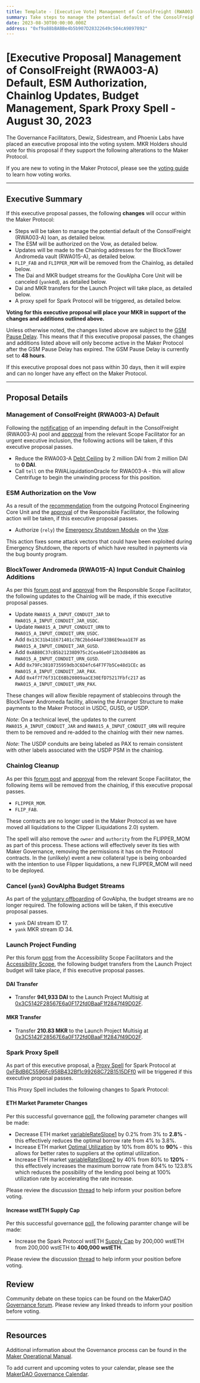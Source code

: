 ```yaml
---
title: Template - [Executive Vote] Management of ConsolFreight (RWA003-A) Default, ESM Authorization, Chainlog Updates, Budget Management, Spark Proxy Spell - August 30, 2023
summary: Take steps to manage the potential default of the ConsolFreight facility, authorize the ESM on the Vow, multiple chainlog updates, cancel GovAlpha budget streams, Launch Project payments, trigger a Spark proxy spell.
date: 2023-08-30T00:00:00.000Z
address: "0xf9a88bBABBe4b5b907D28322649c504cA9897892"
---
```

# [Executive Proposal] Management of ConsolFreight (RWA003-A) Default, ESM Authorization, Chainlog Updates, Budget Management, Spark Proxy Spell - August 30, 2023

The Governance Facilitators, Dewiz, Sidestream, and Phoenix Labs have placed an executive proposal into the voting system. MKR Holders should vote for this proposal if they support the following alterations to the Maker Protocol.

If you are new to voting in the Maker Protocol, please see the [voting guide](https://manual.makerdao.com/governance/voting-in-makerdao/on-chain-governance) to learn how voting works.

---

## Executive Summary

If this executive proposal passes, the following **changes** will occur within the Maker Protocol:
- Steps will be taken to manage the potential default of the ConsolFreight (RWA003-A) loan, as detailed below.
- The ESM will be authorized on the Vow, as detailed below.
- Updates will be made to the Chainlog addresses for the BlockTower Andromeda vault (RWA015-A), as detailed below.
- `FLIP_FAB` and `FLIPPER_MOM` will be removed from the Chainlog, as detailed below.
- The Dai and MKR budget streams for the GovAlpha Core Unit will be canceled (`yank`ed), as detailed below.
- Dai and MKR transfers for the Launch Project will take place, as detailed below.
- A proxy spell for Spark Protocol will be triggered, as detailed below.

**Voting for this executive proposal will place your MKR in support of the changes and additions outlined above.**

Unless otherwise noted, the changes listed above are subject to the [GSM Pause Delay](https://manual.makerdao.com/parameter-index/core/param-gsm-pause-delay). This means that if this executive proposal passes, the changes and additions listed above will only become active in the Maker Protocol after the GSM Pause Delay has expired. The GSM Pause Delay is currently set to **48 hours**.

If this executive proposal does not pass within 30 days, then it will expire and can no longer have any effect on the Maker Protocol.

---

## Proposal Details

### Management of ConsolFreight (RWA003-A) Default

Following the [notification](https://forum.makerdao.com/t/consolfreight-rwa-003-cf4-drop-default/21745) of an impending default in the ConsolFreight (RWA003-A) pool and [approval](https://forum.makerdao.com/t/consolfreight-rwa-003-cf4-drop-default/21745/5) from the relevant Scope Facilitator for an urgent executive inclusion, the following actions will be taken, if this executive proposal passes.

- Reduce the RWA003-A [Debt Ceiling](https://manual.makerdao.com/parameter-index/vault-risk/param-debt-ceiling) by 2 million DAI from 2 million DAI to **0 DAI**.
- Call `tell` on the RWALiquidationOracle for RWA003-A - this will allow Centrifuge to begin the unwinding process for this position.

### ESM Authorization on the Vow

As a result of the [recommendation](https://forum.makerdao.com/t/overlooked-vectors-for-post-shutdown-governance-attacks-postmortem/20696) from the outgoing Protocol Engineering Core Unit and the [approval](https://forum.makerdao.com/t/spell-contents-2023-08-30/21730/5) of the Responsible Facilitator, the following action will be taken, if this executive proposal passes.

- Authorize (`rely`) the [Emergency Shutdown Module](https://docs.makerdao.com/smart-contract-modules/shutdown/emergency-shutdown-module) on the [Vow](https://docs.makerdao.com/smart-contract-modules/system-stabilizer-module/vow-detailed-documentation).

This action fixes some attack vectors that could have been exploited during Emergency Shutdown, the reports of which have resulted in payments via the bug bounty program.

### BlockTower Andromeda (RWA015-A) Input Conduit Chainlog Additions

As per this [forum post](https://forum.makerdao.com/t/spell-contents-2023-08-30/21730#blocktower-andromeda-input-conduit-chainlog-updates-2) and [approval](https://forum.makerdao.com/t/spell-contents-2023-08-30/21730/5) from the Responsible Scope Facilitator, the following updates to the Chainlog will be made, if this executive proposal passes.

- Update `RWA015_A_INPUT_CONDUIT_JAR` to `RWA015_A_INPUT_CONDUIT_JAR_USDC`.
- Update `RWA015_A_INPUT_CONDUIT_URN` to `RWA015_A_INPUT_CONDUIT_URN_USDC`.
- Add `0x13C31b41E671401c7BC2bbd44eF33B6E9eaa1E7F` as `RWA015_A_INPUT_CONDUIT_JAR_GUSD`.
- Add `0xAB80C37cB5b21238D975c2Cea46e0F12b3d84B06` as `RWA015_A_INPUT_CONDUIT_URN_GUSD`.
- Add `0x79Fc3810735959db3C6D4fc64F7F7b5Ce48d1CEc` as `RWA015_A_INPUT_CONDUIT_JAR_PAX`.
- Add `0x4f7f76f31CE6Bb20809aaCE30EfD75217Fbfc217` as `RWA015_A_INPUT_CONDUIT_URN_PAX`.

These changes will allow flexible repayment of stablecoins through the BlockTower Andromeda facility, allowing the Arranger Structure to make payments to the Maker Protocol in USDC, GUSD, or USDP.

*Note*: On a technical level, the updates to the current `RWA015_A_INPUT_CONDUIT_JAR` and `RWA015_A_INPUT_CONDUIT_URN` will require them to be removed and re-added to the chainlog with their new names.

*Note*: The USDP conduits are being labeled as PAX to remain consistent with other labels associated with the USDP PSM in the chainlog.

### Chainlog Cleanup

As per this [forum post](https://forum.makerdao.com/t/spell-contents-2023-08-30/21730#flipper-chainlog-cleanup-3) and [approval](https://forum.makerdao.com/t/spell-contents-2023-08-30/21730/5) from the relevant Scope Facilitator, the following items will be removed from the chainlog, if this executive proposal passes.

- `FLIPPER_MOM`.
- `FLIP_FAB`.

These contracts are no longer used in the Maker Protocol as we have moved all liquidations to the Clipper (Liquidations 2.0) system.

The spell will also remove the `owner` and `authority` from the FLIPPER_MOM as part of this process. These actions will effectively sever its ties with Maker Governance, removing the permissions it has on the Protocol contracts. In the (unlikely) event a new collateral type is being onboarded with the intention to use Flipper liquidations, a new FLIPPER_MOM will need to be deployed.

### Cancel (`yank`) GovAlpha Budget Streams

As part of the [voluntary offboarding](https://forum.makerdao.com/t/advance-notice-of-govalpha-offboarding/21281) of GovAlpha, the budget streams are no longer required. The following actions will be taken, if this executive proposal passes.

- `yank` DAI stream ID 17.
- `yank` MKR stream ID 34.

### Launch Project Funding

Per this forum [post](https://forum.makerdao.com/t/utilization-of-the-launch-project-under-the-accessibility-scope/21468/4) from the Accessibility Scope Facilitators and the [Accessibility Scope](https://mips.makerdao.com/mips/details/MIP108#9-1-launch-project-budget), the following budget transfers from the Launch Project budget will take place, if this executive proposal passes.

#### DAI Transfer

- Transfer **941,933 DAI** to the Launch Project Multisig at [0x3C5142F28567E6a0F172fd0BaaF1f2847f49D02F](https://etherscan.io/address/0x3C5142F28567E6a0F172fd0BaaF1f2847f49D02F).

#### MKR Transfer

- Transfer **210.83 MKR** to the Launch Project Multisig at [0x3C5142F28567E6a0F172fd0BaaF1f2847f49D02F](https://etherscan.io/address/0x3C5142F28567E6a0F172fd0BaaF1f2847f49D02F).

### Spark Proxy Spell

As part of this executive proposal, a [Proxy Spell](https://forum.makerdao.com/t/executive-proxies-and-spark-protocol/20976) for Spark Protocol at [0xFBdB6C5596Fc958B432Bf1c99268C72B1515DFf0](https://etherscan.io/address/0xFBdB6C5596Fc958B432Bf1c99268C72B1515DFf0) will be triggered if this executive proposal passes.

This Proxy Spell includes the following changes to Spark Protocol:

#### ETH Market Parameter Changes

Per this successful governance [poll](https://vote.makerdao.com/polling/QmULJKwK), the following parameter changes will be made:

- Decrease ETH market [variableRateSlope1](https://docs.aave.com/risk/liquidity-risk/borrow-interest-rate#variable-interest-rate-model-parameters) by 0.2% from 3% to **2.8%** - this effectively reduces the optimal borrow rate from 4% to 3.8%.
- Increase ETH market [Optimal Utilization](https://docs.aave.com/risk/liquidity-risk/borrow-interest-rate#interest-rate-model) by 10% from 80% to **90%** - this allows for better rates to suppliers at the optimal utilization.
- Increase ETH market [variableRateSlope2](https://docs.aave.com/risk/liquidity-risk/borrow-interest-rate#variable-interest-rate-model-parameters) by 40% from 80% to **120%** - this effectively increases the maximum borrow rate from 84% to 123.8% which reduces the possibility of the lending pool being at 100% utilization rate by accelerating the rate increase.

Please review the discussion [thread](https://forum.makerdao.com/t/phoenix-labs-proposed-changes-for-spark-for-next-upcoming-spell/21685) to help inform your position before voting.

#### Increase wstETH Supply Cap

Per this successful governance [poll](https://vote.makerdao.com/polling/QmbMR8PU), the following paramter change will be made:

- Increase the Spark Protocol wstETH [Supply Cap](https://docs.sparkprotocol.io/developers/features/supply-borrow-caps#supply-caps) by 200,000 wstETH from 200,000 wstETH to **400,000 wstETH**.

Please review the discussion [thread](https://forum.makerdao.com/t/phoenix-labs-proposed-changes-for-spark-for-next-upcoming-spell/21685) to help inform your position before voting.

## Review

Community debate on these topics can be found on the MakerDAO [Governance forum](https://forum.makerdao.com/). Please review any linked threads to inform your position before voting.

---

## Resources

Additional information about the Governance process can be found in the [Maker Operational Manual](https://manual.makerdao.com).

To add current and upcoming votes to your calendar, please see the [MakerDAO Governance Calendar](https://manual.makerdao.com/makerdao/calendars/governance-calendar).
